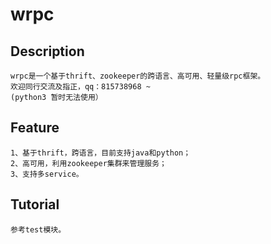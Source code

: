 # wrpc

## Description</br>
    wrpc是一个基于thrift、zookeeper的跨语言、高可用、轻量级rpc框架。
    欢迎同行交流及指正，qq：815738968 ~
    (python3 暂时无法使用）

## Feature</br>
    1、基于thrift，跨语言，目前支持java和python；
    2、高可用，利用zookeeper集群来管理服务；
    3、支持多service。
    
## Tutorial</br>
    参考test模块。   